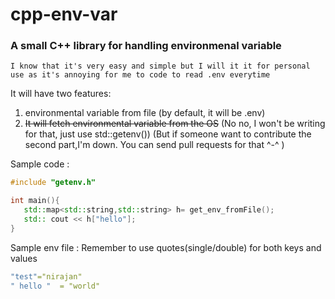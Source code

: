 # cpp-env-var
### A small C++ library for handling environmenal variable 

```I know that it's very easy and simple but I will it it for personal use as it's annoying for me to code to read .env everytime```

It will have two features:
1. environmental variable from file (by default, it will be .env)
2. ~~It will fetch environmental variable from the OS~~ (No no, I won't be writing for that, just use std::getenv())
   (But if someone want to contribute the second part,I'm down. You can send pull requests for that ^-^ )

Sample code :

```cpp
#include "getenv.h"

int main(){
   std::map<std::string,std::string> h= get_env_fromFile();
   std:: cout << h["hello"];
}

```

Sample env file :
Remember to use quotes(single/double) for both keys and values
```yaml
"test"="nirajan"
" hello "  = "world"
```
